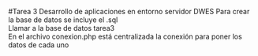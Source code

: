 #Tarea 3 Desarrollo de aplicaciones en entorno servidor DWES
Para crear la base de datos se incluye el .sql <br>
Llamar a la base de datos tarea3 <br>
En el archivo conexion.php está centralizada la conexión para poner los datos de cada uno
